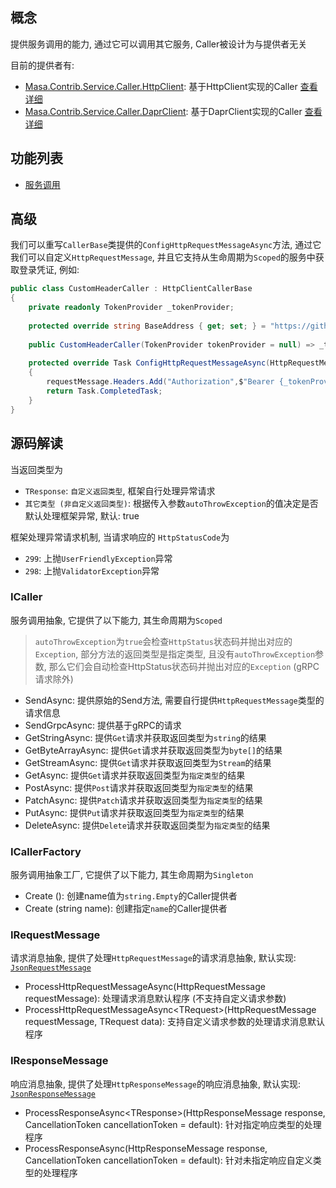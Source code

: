 ## 概念

提供服务调用的能力, 通过它可以调用其它服务, Caller被设计为与提供者无关

目前的提供者有:

* [Masa.Contrib.Service.Caller.HttpClient](https://www.nuget.org/packages/Masa.Contrib.Service.Caller.HttpClient): 基于HttpClient实现的Caller [查看详细](/framework/building-blocks/caller/httpclient)
* [Masa.Contrib.Service.Caller.DaprClient](https://www.nuget.org/packages/Masa.Contrib.Service.Caller.DaprClient): 基于DaprClient实现的Caller [查看详细](/framework/building-blocks/caller/daprclient)

## 功能列表

* [服务调用](#ICaller)

## 高级

我们可以重写`CallerBase`类提供的`ConfigHttpRequestMessageAsync`方法, 通过它我们可以自定义`HttpRequestMessage`, 并且它支持从生命周期为`Scoped`的服务中获取登录凭证, 例如:

```csharp
public class CustomHeaderCaller : HttpClientCallerBase
{
    private readonly TokenProvider _tokenProvider;
    
    protected override string BaseAddress { get; set; } = "https://github.com/masastack";
    
    public CustomHeaderCaller(TokenProvider tokenProvider = null) => _tokenProvider = tokenProvider;
    
    protected override Task ConfigHttpRequestMessageAsync(HttpRequestMessage requestMessage)
    {
        requestMessage.Headers.Add("Authorization",$"Bearer {_tokenProvider.Token}");
        return Task.CompletedTask;
    }
}
```

## 源码解读

当返回类型为
* `TResponse`: `自定义返回类型`, 框架自行处理异常请求
* `其它类型 (非自定义返回类型)`: 根据传入参数`autoThrowException`的值决定是否默认处理框架异常, 默认: true

框架处理异常请求机制, 当请求响应的 `HttpStatusCode`为
* `299`: 上抛`UserFriendlyException`异常
* `298`: 上抛`ValidatorException`异常

### ICaller

服务调用抽象, 它提供了以下能力, 其生命周期为`Scoped`

> `autoThrowException`为`true`会检查`HttpStatus`状态码并抛出对应的`Exception`, 部分方法的返回类型是指定类型, 且没有`autoThrowException`参数, 那么它们会自动检查HttpStatus状态码并抛出对应的`Exception` (gRPC请求除外)

* SendAsync: 提供原始的Send方法, 需要自行提供`HttpRequestMessage`类型的请求信息
* SendGrpcAsync: 提供基于gRPC的请求
* GetStringAsync: 提供`Get`请求并获取返回类型为`string`的结果
* GetByteArrayAsync: 提供`Get`请求并获取返回类型为`byte[]`的结果
* GetStreamAsync: 提供`Get`请求并获取返回类型为`Stream`的结果
* GetAsync: 提供`Get`请求并获取返回类型为`指定类型`的结果
* PostAsync: 提供`Post`请求并获取返回类型为`指定类型`的结果
* PatchAsync: 提供`Patch`请求并获取返回类型为`指定类型`的结果
* PutAsync: 提供`Put`请求并获取返回类型为`指定类型`的结果
* DeleteAsync: 提供`Delete`请求并获取返回类型为`指定类型`的结果

### ICallerFactory

服务调用抽象工厂, 它提供了以下能力, 其生命周期为`Singleton`

* Create (): 创建name值为`string.Empty`的Caller提供者
* Create (string name): 创建指定`name`的Caller提供者

### IRequestMessage

请求消息抽象, 提供了处理`HttpRequestMessage`的请求消息抽象, 默认实现: [`JsonRequestMessage`](https://github.com/masastack/MASA.Framework/blob/main/src/BuildingBlocks/Service/Masa.BuildingBlocks.Service.Caller/Infrastructure/Json/JsonRequestMessage.cs)

* ProcessHttpRequestMessageAsync(HttpRequestMessage requestMessage): 处理请求消息默认程序 (不支持自定义请求参数)
* ProcessHttpRequestMessageAsync\<TRequest\>(HttpRequestMessage requestMessage, TRequest data): 支持自定义请求参数的处理请求消息默认程序

### IResponseMessage

响应消息抽象, 提供了处理`HttpResponseMessage`的响应消息抽象, 默认实现: [`JsonResponseMessage`](https://github.com/masastack/MASA.Framework/blob/main/src/BuildingBlocks/Service/Masa.BuildingBlocks.Service.Caller/Infrastructure/Json/JsonResponseMessage.cs)

* ProcessResponseAsync\<TResponse\>(HttpResponseMessage response, CancellationToken cancellationToken = default): 针对指定响应类型的处理程序
* ProcessResponseAsync(HttpResponseMessage response, CancellationToken cancellationToken = default): 针对未指定响应自定义类型的处理程序